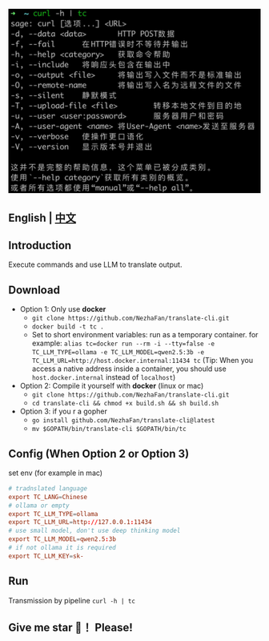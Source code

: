 ![](img/demo1.jpg)

##  English | [中文](README_ZH_CN.md)


## Introduction

Execute commands and use LLM to translate output.


## Download
- Option 1: Only use **docker**
  - `git clone https://github.com/NezhaFan/translate-cli.git`
  - `docker build -t tc .` 
  - Set to short environment variables: run as a temporary container. for example: `alias tc=docker run --rm -i --tty=false -e TC_LLM_TYPE=ollama -e TC_LLM_MODEL=qwen2.5:3b -e TC_LLM_URL=http://host.docker.internal:11434 tc` (Tip: When you access a native address inside a container, you should use `host.docker.internal` instead of `localhost`)
- Option 2: Compile it yourself with **docker** (linux or mac) 
  - `git clone https://github.com/NezhaFan/translate-cli.git`
  - `cd translate-cli && chmod +x build.sh && sh build.sh`
- Option 3: if you r a gopher
  - `go install github.com/NezhaFan/translate-cli@latest` 
  - `mv $GOPATH/bin/translate-cli $GOPATH/bin/tc`

## Config (When Option 2 or Option 3)
set env (for example in mac)
```conf
# tradnslated language
export TC_LANG=Chinese
# ollama or empty
export TC_LLM_TYPE=ollama
export TC_LLM_URL=http://127.0.0.1:11434
# use small model, don't use deep thinking model
export TC_LLM_MODEL=qwen2.5:3b
# if not ollama it is required
export TC_LLM_KEY=sk-
```

## Run
Transmission by pipeline `curl -h | tc`

## Give me star 🌟！ Please!
